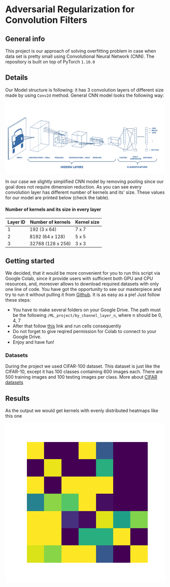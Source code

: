 # Adversarial Regularization for Convolution Filters

## General info
This project is our approach of solving overfitting problem in case when data set is pretty small using Convolutional Neural Network (CNN).
The repository is built on top of PyTorch `1.10.0`


## Details
Our Model structure is following: it has 3 convolution layers of different size made by using `Conv2d` method.
General CNN model looks the following way:


<img src="https://github.com/Arius1404/Adversarial-Regularization-for-Convolution-Filters/blob/main/imgs/CNN.png" width="800"/>

In our case we slightly simplified CNN model by removing pooling since our goal does not require dimension reduction.
As you can see every convolution layer has different number of kernels and its' size. These values for our model are printed below (check the table).

#### Number of kernels and its size in every layer
| Layer ID      | Number of kernels | Kernel size | 
| ----------- | ----------- | ----------- |
| 1      | 192 (3 x 64)       |7 x 7 |
| 2   | 8192 (64 x 128)        |5 x 5 |
| 3   | 32768 (128 x 256)        |3 x 3 

## Getting started
We decided, that it would be more convenient for you to run this script via Google Colab, since it provide users with sufficient both GPU and CPU resources, and, moreover allows to download required datasets with only one line of code.
You have got the opportunity to see our masterpiece and try to run it without pulling it from [Github](https://github.com/Arius1404/Adversarial-Regularization-for-Convolution-Filters). It is as easy as a pie! Just follow these steps:
- You have to make several folders on your Google Drive. The path must be the following `/ML_project/by_channel_layer_n`, where n should be 0, 4, 7
- After that follow [this](https://colab.research.google.com/drive/1E_HRN-isNgKG10ujKAst31DpydhtjURv#scrollTo=cQz8Kb_iqdbI) link and run cells consequently
- Do not forget to give reqired permission for Colab to connect to your Google Drive.
- Enjoy and have fun!

### Datasets

During the project we used CIFAR-100 dataset. This dataset is just like the CIFAR-10, except it has 100 classes containing 600 images each. There are 500 training images and 100 testing images per class.
More about [CIFAR datasets](https://www.cs.toronto.edu/~kriz/cifar.html)

## Results
As the output we would get kernels with evenly distributed heatmaps like this one


<img src="https://github.com/Arius1404/Adversarial-Regularization-for-Convolution-Filters/blob/main/imgs/3-0.png" width="800"/>
